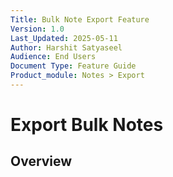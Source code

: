 ```yaml
---
Title: Bulk Note Export Feature
Version: 1.0
Last_Updated: 2025-05-11
Author: Harshit Satyaseel
Audience: End Users
Document Type: Feature Guide
Product_module: Notes > Export
---
```


# Export Bulk Notes

## Overview


